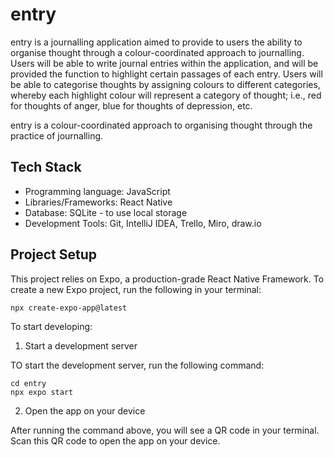# entry

entry is a journalling application aimed to provide to users the ability to organise thought
through a colour-coordinated approach to journalling.  Users will be able to write journal entries 
within the application, and will be provided the function to highlight certain passages of each entry. 
Users will be able to categorise thoughts by assigning colours to different categories, whereby each 
highlight colour will represent a category of thought; i.e., red for thoughts of anger, blue for thoughts
of depression, etc.  

entry is a colour-coordinated approach to organising thought through the practice of journalling. 

## Tech Stack
- Programming language:  JavaScript
- Libraries/Frameworks:  React Native
- Database:  SQLite - to use local storage
- Development Tools:  Git, IntelliJ IDEA, Trello, Miro, draw.io

## Project Setup

This project relies on Expo, a production-grade React Native Framework.  To
create a new Expo project, run the following in your terminal: 

```
npx create-expo-app@latest
```

To start developing:  
1. Start a development server

TO start the development server, run the following command: 

```
cd entry
npx expo start
```

2. Open the app on your device

After running the command above, you will see a QR code in your terminal.  Scan
this QR code to open the app on your device. 


